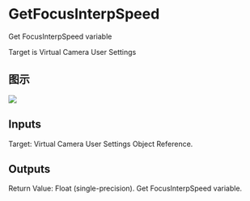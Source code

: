 # GetFocusInterpSpeed

Get FocusInterpSpeed variable

Target is Virtual Camera User Settings

## 图示

![]($-20221218-21280806.png)

## Inputs

Target: Virtual Camera User Settings Object Reference.  

## Outputs

Return Value: Float (single-precision). Get FocusInterpSpeed variable.

